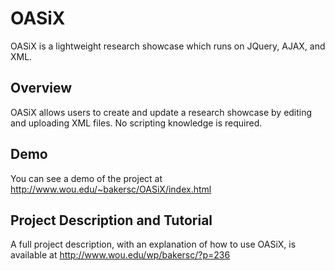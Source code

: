 # OASiX
OASiX is a lightweight research showcase which runs on JQuery, AJAX, and XML.

## Overview
OASiX allows users to create and update a research showcase by editing and uploading XML files. No scripting knowledge is required.

## Demo
You can see a demo of the project at http://www.wou.edu/~bakersc/OASiX/index.html

## Project Description and Tutorial
A full project description, with an explanation of how to use OASiX, is available at http://www.wou.edu/wp/bakersc/?p=236
